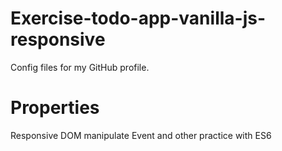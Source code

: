 # Exercise-todo-app-vanilla-js-responsive
Config files for my GitHub profile.
# Properties
Responsive
DOM manipulate
Event 
and other practice with ES6
